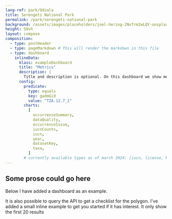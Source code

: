 ```yaml
---
lang-ref: park/Odzala
title: Serengeti National Park
permalink: /park/serengeti-national-park
background: /assets/images/placeholders/joel-herzog-2Nvfrm2wLQY-unsplash.jpg
height: 50vh
layout: compose
composition:
  - type: postHeader
  - type: pageMarkdown # This will render the markdown in this file
  - type: dashboard
    inlineData:
      klass: exampleDashboard
      title: "Metrics"
      description: |
        Title and description is optional. On this dashboard we show metrics for the filter `gadmGid: TZA.12.7_1` (Serengeti in GADM)
      config:
        predicate:
          type: equals
          key: gadmGid
          value: "TZA.12.7_1"
        charts:
          [
            occurrenceSummary,
            dataQuality,
            occurrenceIssue,
            iucnCounts,
            iucn,
            year,
            datasetKey,
            taxa,
          ]
        # currently available types as of march 2024: [iucn, license, basisOfRecord, year, synonyms, iucnCounts, country, continent, dwcaExtension, eventId, gadmGid, mediaType, networkKey, publisherKey, publishingCountryCode, protocol, sampleSizeUnit, samplingProtocol, typeStatus, waterBody, collectionCode, institutionCode, stateProvince, identifiedBy, recordedBy, establishmentMeans, month, preparations, datasetKey, taxa, occurrenceIssue, dataQuality, occurrenceSummary, collectionKey, institutionKey, catalogNumber]
---
```


## Some prose could go here

Below I have added a dashboard as an example.

It is also possible to query the API to get a checklist for the polygon. I've added a small inline example to get you started if it has interest. It only show the first 20 results

<section id="checklist"></section>

<script>
async function runGraphQLQuery(query, variables = {}) {
  const checklist = document.getElementById('checklist');
  if (!checklist) {
    console.warn('No elements with id="checklist" found');
    return;
  }

  try {
      const response = await fetch('{{ site.graphqlEndpoint | default: "https://graphql.gbif.org/graphql" }}', {
          method: 'POST',
          headers: {
              'Content-Type': 'application/json'
          },
          body: JSON.stringify({ query, variables })
      });

      if (!response.ok) {
          throw new Error(`Network response was not ok: ${response.statusText}`);
      }

      const result = await response.json();
      if (result.errors) {
          result.errors.forEach(error => {
              console.warn('The API returned an error');
              console.error(error);
          });
      } else {
          // Handle successful response data here
          console.log(result.data);
          createChecklistTable(result.data.occurrenceSearch);
      }
  } catch (error) {
      console.warn('The API returned an error');
        console.error(error);
  }
}

// Function to create and populate the table
function createChecklistTable(data) {
    const checklistContainer = document.getElementById('checklist');
    if (!checklistContainer) return;

    // Create table element
    const table = document.createElement('table');
    table.classList.add('table');
    // table.border = '1';

    // Create and append the header row
    const headerRow = document.createElement('tr');
    const headerCell = document.createElement('th');
    headerCell.colSpan = 3;
    headerCell.innerHTML = `Number of Species Observed: ${data.cardinality.speciesKey}`;
    headerRow.appendChild(headerCell);
    table.appendChild(headerRow);

    // Create table header for columns
    const columnHeaderRow = document.createElement('tr');
    const columns = ['Scientific Name', 'Last Reported', 'Total Observations'];
    columns.forEach(columnText => {
        const th = document.createElement('th');
        th.innerText = columnText;
        columnHeaderRow.appendChild(th);
    });
    table.appendChild(columnHeaderRow);

    // Populate the table with data
    data.facet.speciesKey.forEach(species => {
        const row = document.createElement('tr');

        // Scientific Name
        const scientificNameCell = document.createElement('td');
        scientificNameCell.innerHTML = species.taxon.formattedName;
        row.appendChild(scientificNameCell);

        // Last Seen
        const lastSeenCell = document.createElement('td');
        lastSeenCell.innerText = species.occurrences.stats.year.max;
        row.appendChild(lastSeenCell);

        // Total Observations
        const totalObservationsCell = document.createElement('td');
        totalObservationsCell.innerText = species.count;
        row.appendChild(totalObservationsCell);

        table.appendChild(row);
    });

    // Append the table to the container
    checklistContainer.appendChild(table);
}

function appendErrorToChecklist(checklist, message) {
    const errorItem = document.createElement('li');
    errorItem.textContent = message;
    checklist.appendChild(errorItem);
}

// Example usage
const query = `
query ($predicate: Predicate, $size: Int, $from: Int){
  occurrenceSearch(predicate: $predicate) {
    cardinality {
      speciesKey
    }
    facet {
      speciesKey(size: $size, from: $from) {
        key
        count
        taxon {
          formattedName
        }
        occurrences {
          stats {
            year {
              min
              max
            }
          }
        }
      }
    }
  }
}
`;

const variables = {
  "predicate": {
    "type": "and",
    "predicates": [
      {
        "type": "equals",
        "key": "gadmGid",
        "value": "TZA.12.7_1"       
      },
      {
        "key": "occurrenceStatus",
        "type": "equals",
        "value": "PRESENT"
      }
    ]
  },
  "size": 20,
  "from": 0
}
runGraphQLQuery(query, variables);
</script>
